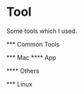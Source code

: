 Tool
====

Some tools which I used.



*** Common Tools



*** Mac
**** App


**** Others


*** Linux
